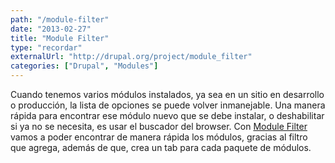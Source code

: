 ```yaml
---
path: "/module-filter"
date: "2013-02-27"
title: "Module Filter"
type: "recordar"
externalUrl: "http://drupal.org/project/module_filter"
categories: ["Drupal", "Modules"]
---
```


Cuando tenemos varios módulos instalados, ya sea en un sitio en desarrollo o producción, la lista de opciones se puede volver inmanejable. Una manera rápida para encontrar ese módulo nuevo que se debe instalar, o deshabilitar si ya no se necesita, es usar el buscador del browser. Con [Module Filter](http://drupal.org/project/module_filter) vamos a poder encontrar de manera rápida los módulos, gracias al filtro que agrega, además de que, crea un tab para cada paquete de módulos.
